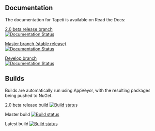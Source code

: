 ## Documentation
The documentation for Tapeti is available on Read the Docs:

[2.0 beta release branch](http://tapeti.readthedocs.io/en/release-2.0/introduction.html)<br />
[![Documentation Status](https://readthedocs.org/projects/tapeti/badge/?version=release-2.0)](http://tapeti.readthedocs.io/en/release-2.0/introduction.html?badge=release-2.0)

[Master branch (stable release)](http://tapeti.readthedocs.io/en/stable/introduction.html)<br />
[![Documentation Status](https://readthedocs.org/projects/tapeti/badge/?version=stable)](http://tapeti.readthedocs.io/en/stable/introduction.html?badge=stable)

[Develop branch](http://tapeti.readthedocs.io/en/latest/introduction.html)<br />
[![Documentation Status](https://readthedocs.org/projects/tapeti/badge/?version=latest)](http://tapeti.readthedocs.io/en/latest/introduction.html?badge=latest)



## Builds
Builds are automatically run using AppVeyor, with the resulting packages being pushed to NuGet.

2.0 beta release build
[![Build status](https://ci.appveyor.com/api/projects/status/cyuo0vm7admy0d9x/branch/release/2.0?svg=true)](https://ci.appveyor.com/project/MvRens/tapeti/branch/release/2.0)

Master build
[![Build status](https://ci.appveyor.com/api/projects/status/cyuo0vm7admy0d9x/branch/master?svg=true)](https://ci.appveyor.com/project/MvRens/tapeti/branch/master)

Latest build
[![Build status](https://ci.appveyor.com/api/projects/status/cyuo0vm7admy0d9x?svg=true)](https://ci.appveyor.com/project/MvRens/tapeti)
